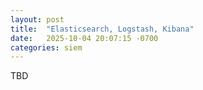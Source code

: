```yaml
---
layout: post
title:  "Elasticsearch, Logstash, Kibana"
date:   2025-10-04 20:07:15 -0700
categories: siem
---
```

TBD

